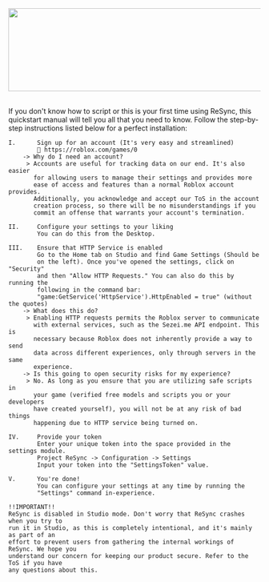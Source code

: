 <div align=center><img src="https://github.com/user-attachments/assets/3d14a1db-eedc-4520-874f-29a1987e6203" height="166" width="692"></div><br>

If you don't know how to script or this is your first time using ReSync,
    this quickstart manual will tell you all that you need to know. Follow the
    step-by-step instructions listed below for a perfect installation:
    
    I.		Sign up for an account (It's very easy and streamlined)
    		🔗 https://roblox.com/games/0
    	-> Why do I need an account?
    	 > Accounts are useful for tracking data on our end. It's also easier
    	   for allowing users to manage their settings and provides more
    	   ease of access and features than a normal Roblox account provides.
    	   Additionally, you acknowledge and accept our ToS in the account
    	   creation process, so there will be no misunderstandings if you
    	   commit an offense that warrants your account's termination.
    
    II.		Configure your settings to your liking
    		You can do this from the Desktop.
    
    III.	Ensure that HTTP Service is enabled
    		Go to the Home tab on Studio and find Game Settings (Should be
    		on the left). Once you've opened the settings, click on "Security"
    		and then "Allow HTTP Requests." You can also do this by running the
    		following in the command bar:
    		"game:GetService('HttpService').HttpEnabled = true" (without the quotes)
    	-> What does this do?
    	 > Enabling HTTP requests permits the Roblox server to communicate
    	   with external services, such as the Sezei.me API endpoint. This is
    	   necessary because Roblox does not inherently provide a way to send
    	   data across different experiences, only through servers in the same
    	   experience.
    	-> Is this going to open security risks for my experience?
    	 > No. As long as you ensure that you are utilizing safe scripts in
    	   your game (verified free models and scripts you or your developers
    	   have created yourself), you will not be at any risk of bad things
    	   happening due to HTTP service being turned on.
    	   
    IV.		Provide your token
    		Enter your unique token into the space provided in the settings module.
    		Project ReSync -> Configuration -> Settings
    		Input your token into the "SettingsToken" value.
    
    V.		You're done!
    		You can configure your settings at any time by running the
    		"Settings" command in-experience.
    
    !!IMPORTANT!!
    ReSync is disabled in Studio mode. Don't worry that ReSync crashes when you try to
    run it in Studio, as this is completely intentional, and it's mainly as part of an
    effort to prevent users from gathering the internal workings of ReSync. We hope you
    understand our concern for keeping our product secure. Refer to the ToS if you have
    any questions about this.
